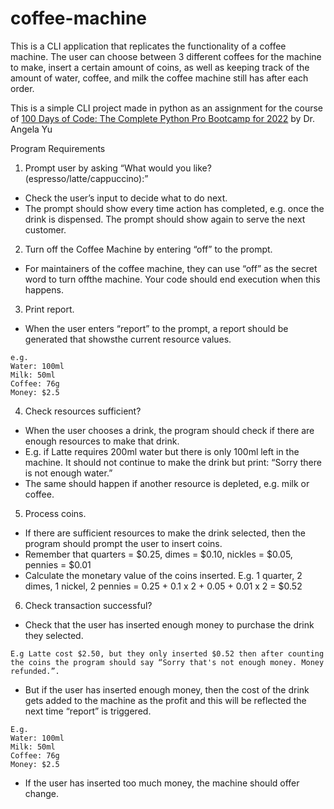 # coffee-machine

This is a CLI application that replicates the functionality of a coffee machine. The user can choose between 3 different coffees for the machine to make, insert a certain amount of coins, as well as keeping track of the amount of water, coffee, and milk the coffee machine still has after each order. 

This is a simple CLI project made in python as an assignment for the course of [100 Days of Code: The Complete Python Pro Bootcamp for 2022](https://www.udemy.com/course/100-days-of-code/) by Dr. Angela Yu

Program Requirements


1. Prompt user by asking “What would you like? (espresso/latte/cappuccino):”
- Check the user’s input to decide what to do next.
- The prompt should show every time action has completed, e.g. once the drink is dispensed. The prompt should show again to serve the next customer.

2. Turn off the Coffee Machine by entering “off” to the prompt.
- For maintainers of the coffee machine, they can use “off” as the secret word to turn offthe machine. Your code should end execution when this happens.

3. Print report.
- When the user enters “report” to the prompt, a report should be generated that showsthe current resource values. 
```
e.g.
Water: 100ml
Milk: 50ml
Coffee: 76g
Money: $2.5
```

4. Check resources sufficient?
- When the user chooses a drink, the program should check if there are enough resources to make that drink.
- E.g. if Latte requires 200ml water but there is only 100ml left in the machine. It should not continue to make the drink but print: “Sorry there is not enough water.”
- The same should happen if another resource is depleted, e.g. milk or coffee.

5. Process coins.
- If there are sufficient resources to make the drink selected, then the program should prompt the user to insert coins.
- Remember that quarters = $0.25, dimes = $0.10, nickles = $0.05, pennies = $0.01
- Calculate the monetary value of the coins inserted. E.g. 1 quarter, 2 dimes, 1 nickel, 2 pennies = 0.25 + 0.1 x 2 + 0.05 + 0.01 x 2 = $0.52

6. Check transaction successful?
- Check that the user has inserted enough money to purchase the drink they selected.
```
E.g Latte cost $2.50, but they only inserted $0.52 then after counting the coins the program should say “Sorry that's not enough money. Money refunded.”.
```
- But if the user has inserted enough money, then the cost of the drink gets added to the machine as the profit and this will be reflected the next time “report” is triggered. 
```
E.g.
Water: 100ml
Milk: 50ml
Coffee: 76g
Money: $2.5
```
- If the user has inserted too much money, the machine should offer change.
